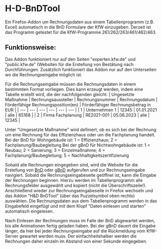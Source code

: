 # H-D-BnDTool
Ein Firefox-Addon um Rechnungsdaten aus einem Tabellenprogramm (z.B. Excel) automatisch in die BnD Formulare der KfW einzugeben.
Derzeit ist das Programm getestet für die KfW-Programme 261/262/263/461/462/463.

## Funktionsweise:
Das Addon funktioniert nur auf den Seiten "experten.kfw.de" und "public.kfw.de" (Websiten für die Erstellung von Bestätung nach Durchführungen. Zusätzlich funktioniert das Addon nur auf den Unterseiten wo die Rechnungseingabe möglich ist.

Für die Rechnungseingabe müssen die Rechnungsdaten in einem bestimmten Format vorliegen. Dies kann erzeugt werden, indem eine Tabelle erstellt wird, die der nachfolgenden gleicht:
| Ungesetzte Maßnahme | Rechnungsaussteller | Rechnungsnummer | Rechnungsdatum | Förderfähige Rechnungsposition(en) | Förderfähiger Rechnungsbetrag in EUR |
| --- | --- | --- | --- | --- | --- |
| 1 | Unternehmen 1 | 12345 | 01.01.2021 | alle | 65168 |
| 2 | Firma Fachplanung | RE2021-001 | 05.06.2023 | alle | 12345 |

Unter "Umgesetzte Maßnahme" wird definiert, ob es sich bei der Rechnung um eine Rechnung für das Effizienzhaus oder um die Fachplanung handelt.
Bei der BnD für Wohngebäude ist: 1 = Effizienzhaus; 2 = Fachplanung/Baubegleitung
Bei der gBnD für Nichtwohngebäude ist: 1 = Neubau; 2 = Sanierung; 3 = Einzelmaßnahme; 4 = Fachplanung/Baubegleitung; 5 = Nachhaltigkeitszertifizierung

Sobald alle Rechnungen eingegeben sind, wird die Website für die Erstellung von [BnD](https://experten.kfw.de/bnd-ebs/login/login.xhtml) oder [gBnD](https://public.kfw.de/GEW/masks/wizard.xhtml) aufgerufen und zur Rechnungseingabe navigiert. Sobald die Rechnungseingabeseite geöffnet ist, kann die Eingabe der Rechnungen beginnen. Hierzu werden im Tabellenprogramm alle Rechnungsfelder ausgewählt und kopiert (nicht die Überschriftszeile!). Anschließend wieder zur Rechnungseingabeseite in Firefox wechseln und das Addon "H&D BnDTool" (über das Puzzelsymbol oben rechts) auswählen. Die Rechnungsdaten aus dem Tabellenprogramm werden in das Eingabefeld eingefügt und mit dem Klopf "Daten einlesen und starten" automatisch eingelesen.

Nach Einlesen der Rechnungen muss im Falle der BnD abgewartet werden, bis alle Animationen fertig geladen haben. Bei der gBnD dauert die Eingabe länger, da hier bei jeder Rechnungseingabe auf die Rückmeldung vom KfW-Server gewartet werden muss. Der einfachheitshalber werden die Rechnungen daher einzeln im Abstand von einer Sekunde eingegeben.
